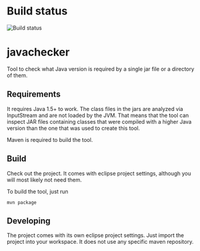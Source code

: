 # Build status
![Build status](https://travis-ci.org/dawnstrider/javachecker.svg?branch=master)


# javachecker
Tool to check what Java version is required by a single jar file or a directory of them.


## Requirements

It requires Java 1.5+ to work. The class files in the jars are analyzed via InputStream and are not loaded by the JVM.
That means that the tool can inspect JAR files containing classes that were compiled with a higher Java version than the
one that was used to create this tool.

Maven is required to build the tool. 

## Build

Check out the project. It comes with eclipse project settings, although you will most likely not need them.

To build the tool, just run

    mvn package
    
## Developing

The project comes with its own eclipse project settings. Just import the project into your workspace. It does not use any specific
maven repository.